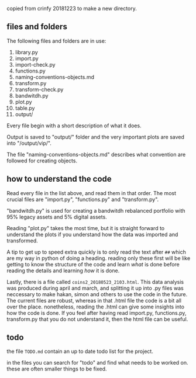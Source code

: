 copied from crinfy 20181223 to make a new directory.

## files and folders

The following files and folders are in use:

1. library.py
1. import.py
1. import-check.py
1. functions.py
1. naming-conventions-objects.md
1. transform.py
1. transform-check.py
1. bandwitdh.py
1. plot.py
1. table.py
1. output/


Every file begin with a short description of what it does.

Output is saved to "output/" folder and the very important plots are saved into "/output/vip/".

The file "naming-conventions-objects.md" describes what convention are followed for creating objects.


## how to understand the code

Read every file in the list above, and read them in that order. The most crucial files are "import.py", "functions.py" and "transform.py".

"bandwitdh.py" is used for creating a bandwitdh rebalanced portfolio with 95% legacy assets and 5% digital assets.

Reading "plot.py" takes the most time, but it is straight forward to understand the plots if you understand how the data was imported and transformed.

A tip to get up to speed extra quickly is to only read the text after `##` which are my way in python of doing a heading. reading only these first will be like getting to know the structure of the code and learn _what_ is done before reading the details and learning _how_ it is done.

Lastly, there is a file called `coins2_20180523_2103.html`. This data analysis was produced during april and march, and splitting it up into .py files was neccessary to make hakan, simon and others to use the code in the future. The current files are robust, whereas in that .html file the code is a bit all over the place. nonetheless, reading the .html can give some insights into how the code is done. If you feel after having read import.py, functions.py, transform.py that you do not understand it, then the html file can be useful.

## todo

the file `TODO.md` contain an up to date todo list for the project.

in the files you can search for "todo" and find what needs to be worked on. these are often smaller things to be fixed. 
